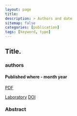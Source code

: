 ```yaml
---
layout: page
title: 
description: > Authors and date
sitemap: false
categories: [publication]
tags: [keyword, type]
---
```


<h2> Title. </h2>

<h3> authors </h3>
<h4> Published where - month year</h4> 

<a class="btn btn-outline-primary my-1 mr-1" href="/project/true-rehab/">PDF</a>
<!--<a class="btn btn-outline-primary my-1 mr-1" href="/project/true-rehab/">Project</a>-->
<a class="btn btn-outline-primary my-1 mr-1" href="https://eps.leeds.ac.uk/mechanical-engineering-research-design-robotics-optimisation/doc/healthcare-mechatronics">Laboratory</a>
<a class="btn btn-outline-primary my-1 mr-1" href="/project/true-rehab/">DOI</a>

 <h3> Abstract </h3>
<blockquote>


</blockquote>




